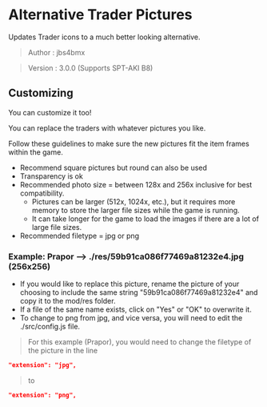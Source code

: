 # Alternative Trader Pictures

Updates Trader icons to a much better looking alternative.

>Author  : jbs4bmx

>Version : 3.0.0 (Supports SPT-AKI B8)



## Customizing
You can customize it too!

You can replace the traders with whatever pictures you like.

Follow these guidelines to make sure the new pictures fit the item frames within the game.
* Recommend square pictures but round can also be used
* Transparency is ok
* Recommended photo size = between 128x and 256x inclusive for best compatibility.
  * Pictures can be larger (512x, 1024x, etc.), but it requires more memory to store the larger file sizes while the game is running.
  * It can take longer for the game to load the images if there are a lot of large file sizes.
* Recommended filetype = jpg or png



### Example: Prapor --> ./res/59b91ca086f77469a81232e4.jpg (256x256)
* If you would like to replace this picture, rename the picture of your choosing to include the same string "59b91ca086f77469a81232e4" and copy it to the mod/res folder.
* If a file of the same name exists, click on "Yes" or "OK" to overwrite it.
* To change to png from jpg, and vice versa, you will need to edit the ./src/config.js file.

>For this example (Prapor), you would need to change the filetype of the picture in the line
```json
"extension": "jpg",
```
>to
```json
"extension": "png",
```